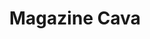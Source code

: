 ---
title: "Magazine Cava"
slug: "cava-magazine"
description: "Beschrijving voor dit project is momenteel niet beschikbaar. Kijk later eens terug!"
type: "intern"
members:
    - name: "Sara De Clercq"
      direction: "Grafimediabeleid"
      disk: "2e Schijf"
thumbnail:
    url: "cava/thumb.png"
    alt: ""
    height: 1
    width: 1
    color: "00997d"
images:
    - url: "cava/Magazine_DeClercq_Sara.jpg"
    - url: "cava/Magazine_DeClercq_Sara2.jpg"
    - url: "cava/Magazine_DeClercq_Sara3.jpg"
    - url: "cava/Magazine_DeClercq_Sara4.jpg"
    - url: "cava/Magazine_DeClercq_Sara5.jpg"
    - url: "cava/Magazine_DeClercq_Sara6.jpg"
    - url: "cava/Magazine_DeClercq_Sara7.jpg"
    - url: "cava/Magazine_DeClercq_Sara8.jpg"
    - url: "cava/Magazine_DeClercq_Sara9.jpg"
    - url: "cava/Magazine_DeClercq_Sara10.jpg"
    - url: "cava/Magazine_DeClercq_Sara11.jpg"
    - url: "cava/Magazine_DeClercq_Sara12.jpg"
    - url: "cava/Magazine_DeClercq_Sara13.jpg"
    - url: "cava/Magazine_DeClercq_Sara14.jpg"
    - url: "cava/Magazine_DeClercq_Sara15.jpg"
    - url: "cava/Magazine_DeClercq_Sara16.jpg"
    - url: "cava/Magazine_DeClercq_Sara17.jpg"
    - url: "cava/Magazine_DeClercq_Sara18.jpg"
    - url: "cava/Magazine_DeClercq_Sara19.jpg"
    - url: "cava/Magazine_DeClercq_Sara20.jpg"
    - url: "cava/Magazine_DeClercq_Sara21.jpg"
    - url: "cava/Magazine_DeClercq_Sara22.jpg"
    - url: "cava/Magazine_DeClercq_Sara23.jpg"
    - url: "cava/Magazine_DeClercq_Sara24.jpg"
    - url: "cava/Magazine_DeClercq_Sara25.jpg"
    - url: "cava/Magazine_DeClercq_Sara26.jpg"
    - url: "cava/Magazine_DeClercq_Sara27.jpg"
    - url: "cava/Magazine_DeClercq_Sara28.jpg"
    - url: "cava/Magazine_DeClercq_Sara29.jpg"
    - url: "cava/Magazine_DeClercq_Sara30.jpg"
    - url: "cava/Magazine_DeClercq_Sara31.jpg"
    - url: "cava/Magazine_DeClercq_Sara32.jpg"
    - url: "cava/Magazine_DeClercq_Sara33.jpg"
    - url: "cava/Magazine_DeClercq_Sara34.jpg"
    - url: "cava/Magazine_DeClercq_Sara35.jpg"
    - url: "cava/Magazine_DeClercq_Sara36.jpg"
created: 20/01/2017
order: 6
---